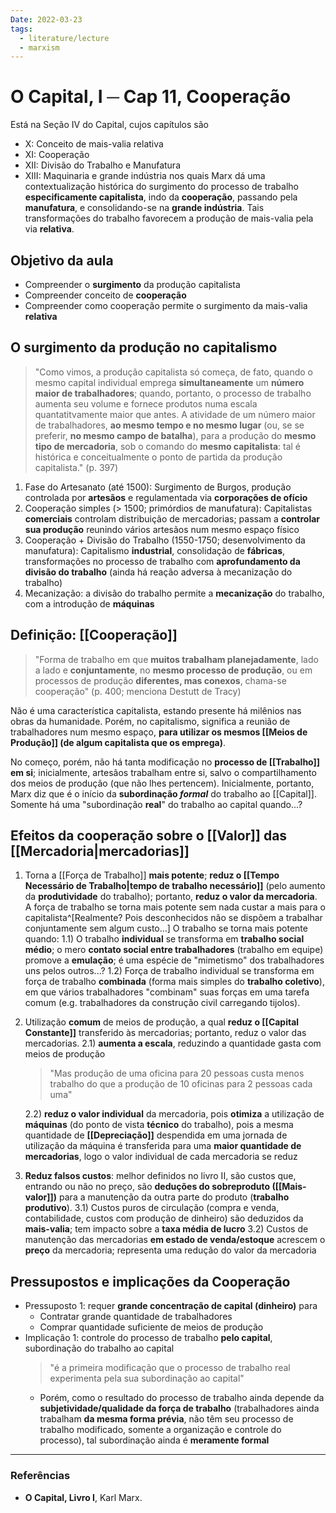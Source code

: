 ```yaml
---
Date: 2022-03-23
tags:
  - literature/lecture
  - marxism
---
```

# O Capital, I ─ Cap 11, Cooperação
Está na Seção IV do Capital, cujos capítulos são
- X: Conceito de mais-valia relativa
- XI: Cooperação
- XII: Divisão do Trabalho e Manufatura
- XIII: Maquinaria e grande indústria
nos quais Marx dá uma contextualização histórica do surgimento do processo de trabalho **especificamente capitalista**, indo da **cooperação**, passando pela **manufatura**, e consolidando-se na **grande indústria**. Tais transformações do trabalho favorecem a produção de mais-valia pela via **relativa**.

## Objetivo da aula
- Compreender o **surgimento** da produção capitalista
- Compreender conceito de **cooperação**
- Compreender como cooperação permite o surgimento da mais-valia **relativa**

## O surgimento da produção no capitalismo
> "Como vimos, a produção capitalista só começa, de fato, quando o mesmo capital individual emprega **simultaneamente** um **número maior de trabalhadores**; quando, portanto, o processo de trabalho aumenta seu volume e fornece produtos numa escala quantatitvamente maior que antes.
> A atividade de um número maior de trabalhadores, **ao mesmo tempo e no mesmo lugar** (ou, se se preferir, **no mesmo campo de batalha**), para a produção do **mesmo tipo de mercadoria**, sob o comando do **mesmo capitalista**: tal é histórica e conceitualmente o ponto de partida da produção capitalista." (p. 397)

1. Fase do Artesanato (até 1500): Surgimento de Burgos, produção controlada por **artesãos** e regulamentada via **corporações de ofício**
2. Cooperação simples (> 1500; primórdios de manufatura): Capitalistas **comerciais** controlam distribuição de mercadorias; passam a **controlar sua produção** reunindo vários artesãos num mesmo espaço físico
3. Cooperação + Divisão do Trabalho (1550-1750; desenvolvimento da manufatura): Capitalismo **industrial**, consolidação de **fábricas**, transformações no processo de trabalho com **aprofundamento da divisão do trabalho** (ainda há reação adversa à mecanização do trabalho)
4. Mecanização: a divisão do trabalho permite a **mecanização** do trabalho, com a introdução de **máquinas**

## Definição: [[Cooperação]]
> "Forma de trabalho em que **muitos trabalham planejadamente**, lado a lado e **conjuntamente**, no **mesmo processo de produção**, ou em processos de produção **diferentes, mas conexos**, chama-se cooperação" (p. 400; menciona Destutt de Tracy)

Não é uma característica capitalista, estando presente há milênios nas obras da humanidade. Porém, no capitalismo, significa a reunião de trabalhadores num mesmo espaço, **para utilizar os mesmos [[Meios de Produção]] (de algum capitalista que os emprega)**. 

No começo, porém, não há tanta modificação no **processo de [[Trabalho]] em si**; inicialmente, artesãos trabalham entre si, salvo o compartilhamento dos meios de produção (que não lhes pertencem). Inicialmente, portanto, Marx diz que é o início da **subordinação *formal*** do trabalho ao [[Capital]].  Somente há uma "subordinação **real**" do trabalho ao capital quando...?

## Efeitos da cooperação sobre o [[Valor]] das [[Mercadoria|mercadorias]]
1) Torna a [[Força de Trabalho]] **mais potente**; **reduz o [[Tempo Necessário de Trabalho|tempo de trabalho necessário]]** (pelo aumento da **produtividade** do trabalho); portanto, **reduz o valor da mercadoria**. A força de trabalho se torna mais potente sem nada custar a mais para o capitalista^[Realmente? Pois desconhecidos não se dispõem a trabalhar conjuntamente sem algum custo...]
   O trabalho se torna mais potente quando:
	1.1) O trabalho **individual** se transforma em **trabalho social médio**; o mero **contato social entre trabalhadores** (trabalho em equipe) promove a **emulação**; é uma espécie de "mimetismo" dos trabalhadores uns pelos outros...? 
	1.2) Força de trabalho individual se transforma em força de trabalho **combinada** (forma mais simples do **trabalho coletivo**), em que vários trabalhadores "combinam" suas forças em uma tarefa comum (e.g. trabalhadores da construção civil carregando tijolos). 
2) Utilização **comum** de meios de produção, a qual **reduz o [[Capital Constante]]** transferido às mercadorias; portanto, reduz o valor das mercadorias.
	2.1) **aumenta a escala**, reduzindo a quantidade gasta com meios de produção
	> "Mas produção de uma oficina para 20 pessoas custa menos trabalho do que a produção de 10 oficinas para 2 pessoas cada uma"
	
	2.2) **reduz o valor individual** da mercadoria, pois **otimiza** a utilização de **máquinas** (do ponto de vista **técnico** do trabalho), pois a mesma quantidade de **[[Depreciação]]** despendida em uma jornada de utilização da máquina é transferida para uma **maior quantidade de mercadorias**, logo o valor individual de cada mercadoria se reduz
3) **Reduz falsos custos**: melhor definidos no livro II, são custos que, entrando ou não no preço, são **deduções do sobreproduto ([[Mais-valor]])** para a manutenção da outra parte do produto (**trabalho produtivo**). 
	3.1) Custos puros de circulação (compra e venda, contabilidade, custos com produção de dinheiro) são deduzidos da **mais-valia**; tem impacto sobre a **taxa média de lucro**
	3.2) Custos de manutenção das mercadorias **em estado de venda/estoque** acrescem o **preço** da mercadoria; representa uma redução do valor da mercadoria

## Pressupostos e implicações da Cooperação
- Pressuposto 1: requer **grande concentração de capital (dinheiro)** para
	- Contratar grande quantidade de trabalhadores
	- Comprar quantidade suficiente de meios de produção
- Implicação 1: controle do processo de trabalho **pelo capital**, subordinação do trabalho ao capital
	> "é a primeira modificação que o processo de trabalho real experimenta pela sua subordinação ao capital"
	- Porém, como o resultado do processo de trabalho ainda depende da **subjetividade/qualidade da força de trabalho** (trabalhadores ainda trabalham **da mesma forma prévia**, não têm seu processo de trabalho modificado, somente a organização e controle do processo), tal subordinação ainda é **meramente formal** 

---
### Referências
- **O Capital, Livro I**, Karl Marx.